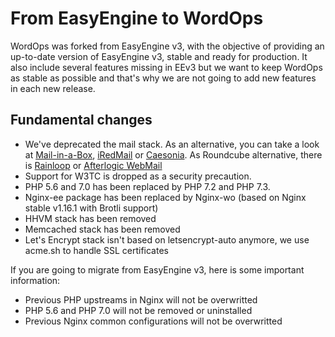 
# From EasyEngine to WordOps

WordOps was forked from EasyEngine v3, with the objective of providing an up-to-date version of EasyEngine v3, stable and ready for production.
It also include several features missing in EEv3 but we want to keep WordOps as stable as possible and that's why we are not going to add new features in each new release.

## Fundamental changes

- We've deprecated the mail stack. As an alternative, you can take a look at [Mail-in-a-Box](https://github.com/mail-in-a-box/mailinabox), [iRedMail](https://www.iredmail.org/) or [Caesonia](https://github.com/vedetta-com/caesonia). As Roundcube alternative, there is [Rainloop](https://www.rainloop.net/) or [Afterlogic WebMail](https://github.com/afterlogic/webmail-lite-8)
- Support for W3TC is dropped as a security precaution.
- PHP 5.6 and 7.0 has been replaced by PHP 7.2 and PHP 7.3.
- Nginx-ee package has been replaced by Nginx-wo (based on Nginx stable v1.16.1 with Brotli support)
- HHVM stack has been removed
- Memcached stack has been removed
- Let's Encrypt stack isn't based on letsencrypt-auto anymore, we use acme.sh to handle SSL certificates

If you are going to migrate from EasyEngine v3, here is some important information:

- Previous PHP upstreams in Nginx will not be overwritted
- PHP 5.6 and PHP 7.0 will not be removed or uninstalled
- Previous Nginx common configurations will not be overwritted
